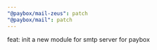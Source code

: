 ```yaml
---
"@paybox/mail-zeus": patch
"@paybox/mail": patch
---
```


feat: init a new module for smtp server for paybox
